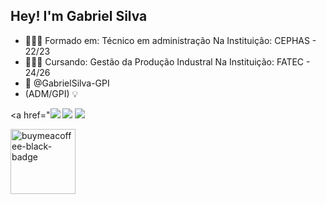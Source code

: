 ## Hey! I'm Gabriel Silva
- 👨🏻‍🎓 Formado em: Técnico em administração
Na Instituição: CEPHAS - 22/23
- 👷🏼‍♂️ Cursando: Gestão da Produção Industral
Na Instituição: FATEC - 24/26
- 📧 @GabrielSilva-GPI
- (ADM/GPI) 💡
  </div>
<a href="<img src="{[BadgeURLHere](https://img.shields.io/badge/Canva-%2300C4CC.svg?&style=for-the-badge&logo=Canva&logoColor=white)}" />
<img src="{[BadgeURLHere](https://img.shields.io/badge/Inkscape-000000?style=for-the-badge&logo=Inkscape&logoColor=white)}" />
<img src="{[BadgeURLHere](https://img.shields.io/badge/LinkedIn-0077B5?style=for-the-badge&logo=linkedin&logoColor=white)}" />
</div>
<a href="https://www.buymeacoffee.com/username" target="_blank" title="buymeacoffee">
  <img src="https://iili.io/JoQcIJS.md.png"  alt="buymeacoffee-black-badge" style="width: 104px;">


